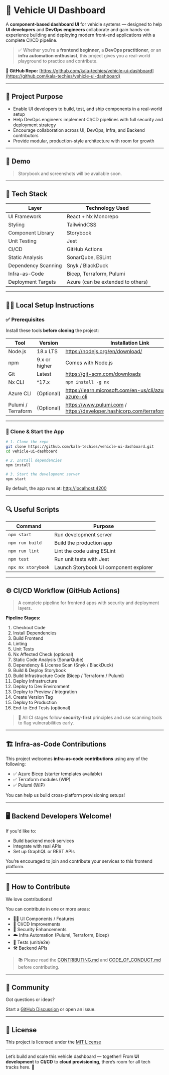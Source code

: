 # 🚗 Vehicle UI Dashboard

A **component-based dashboard UI** for vehicle systems — designed to help **UI developers** and **DevOps engineers** collaborate and gain hands-on experience building and deploying modern front-end applications with a complete CI/CD pipeline.

> ✅ Whether you're a **frontend beginner**, a **DevOps practitioner**, or an **infra automation enthusiast**, this project gives you a real-world playground to practice and contribute.

**🔗 GitHub Repo:** [https://github.com/kala-techies/vehicle-ui-dashboard](https://github.com/kala-techies/vehicle-ui-dashboard)

---

## 🧠 Project Purpose

- Enable UI developers to build, test, and ship components in a real-world setup
- Help DevOps engineers implement CI/CD pipelines with full security and deployment strategy
- Encourage collaboration across UI, DevOps, Infra, and Backend contributors
- Provide modular, production-style architecture with room for growth

---

## 📸 Demo

> Storybook and screenshots will be available soon.

---

## 🧰 Tech Stack

| Layer                | Technology Used                      |
|----------------------|---------------------------------------|
| UI Framework         | React + Nx Monorepo                   |
| Styling              | TailwindCSS                           |
| Component Library    | Storybook                             |
| Unit Testing         | Jest                                  |
| CI/CD                | GitHub Actions                        |
| Static Analysis      | SonarQube, ESLint                     |
| Dependency Scanning  | Snyk / BlackDuck                      |
| Infra-as-Code        | Bicep, Terraform, Pulumi              |
| Deployment Targets   | Azure (can be extended to others)     |

---

## 🧑‍💻 Local Setup Instructions

### ✅ Prerequisites

Install these tools **before cloning** the project:

| Tool               | Version            | Installation Link                                      |
|--------------------|--------------------|---------------------------------------------------------|
| Node.js            | 18.x LTS           | https://nodejs.org/en/download/                        |
| npm                | 9.x or higher      | Comes with Node.js                                     |
| Git                | Latest             | https://git-scm.com/downloads                          |
| Nx CLI             | ^17.x              | `npm install -g nx`                                    |
| Azure CLI          | (Optional)         | https://learn.microsoft.com/en-us/cli/azure/install-azure-cli |
| Pulumi / Terraform | (Optional)         | https://www.pulumi.com / https://developer.hashicorp.com/terraform/downloads |

---

### 🔧 Clone & Start the App

```bash
# 1. Clone the repo
git clone https://github.com/kala-techies/vehicle-ui-dashboard.git
cd vehicle-ui-dashboard

# 2. Install dependencies
npm install

# 3. Start the development server
npm start
````

By default, the app runs at: [http://localhost:4200](http://localhost:4200)

---

## 🔍 Useful Scripts

| Command            | Purpose                                |
| ------------------ | -------------------------------------- |
| `npm start`        | Run development server                 |
| `npm run build`    | Build the production app               |
| `npm run lint`     | Lint the code using ESLint             |
| `npm test`         | Run unit tests with Jest               |
| `npx nx storybook` | Launch Storybook UI component explorer |

---

## ⚙️ CI/CD Workflow (GitHub Actions)

> A complete pipeline for frontend apps with security and deployment layers.

**Pipeline Stages:**

1. Checkout Code
2. Install Dependencies
3. Build Frontend
4. Linting
5. Unit Tests
6. Nx Affected Check (optional)
7. Static Code Analysis (SonarQube)
8. Dependency & License Scan (Snyk / BlackDuck)
9. Build & Deploy Storybook
10. Build Infrastructure Code (Bicep / Terraform / Pulumi)
11. Deploy Infrastructure
12. Deploy to Dev Environment
13. Deploy to Preview / Integration
14. Create Version Tag
15. Deploy to Production
16. End-to-End Tests (optional)

> 🔐 All CI stages follow **security-first** principles and use scanning tools to flag vulnerabilities early.

---

## 🏗️ Infra-as-Code Contributions

This project welcomes **infra-as-code contributions** using any of the following:

* ✅ Azure Bicep (starter templates available)
* ✅ Terraform modules (WIP)
* ✅ Pulumi (WIP)

You can help us build cross-platform provisioning setups!

---

## 🖥️ Backend Developers Welcome!

If you'd like to:

* Build backend mock services
* Integrate with real APIs
* Set up GraphQL or REST APIs

You’re encouraged to join and contribute your services to this frontend platform.

---

## 🙌 How to Contribute

We love contributions!

You can contribute in one or more areas:

* 👩‍🎨 UI Components / Features
* 🚀 CI/CD Improvements
* 🔐 Security Enhancements
* ☁️ Infra Automation (Pulumi, Terraform, Bicep)
* 🧪 Tests (unit/e2e)
* 🛠️ Backend APIs

> 📚 Please read the [CONTRIBUTING.md](./CONTRIBUTING.md) and [CODE\_OF\_CONDUCT.md](./CODE_OF_CONDUCT.md) before contributing.

---

## 💬 Community

Got questions or ideas?

Start a [GitHub Discussion](https://github.com/kala-techies/vehicle-ui-dashboard/discussions) or open an issue.

---

## 📃 License

This project is licensed under the [MIT License](./LICENSE)

---

Let’s build and scale this vehicle dashboard — together!
From **UI development** to **CI/CD** to **cloud provisioning**, there’s room for all tech tracks here. 🌟

